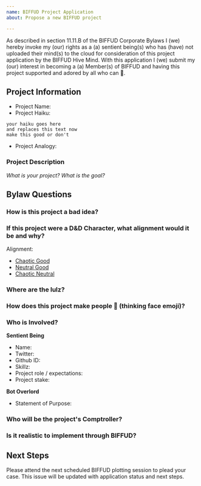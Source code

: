 ```yaml
---
name: BIFFUD Project Application
about: Propose a new BIFFUD project

---
```


As described in section 11.11.B of the BIFFUD Corporate Bylaws I (we) hereby invoke my (our) rights as a (a) sentient being(s) who has (have) not uploaded their mind(s) to the cloud for consideration of this project application by the BIFFUD Hive Mind. With this application I (we) submit my (our) interest in becoming a (a) Member(s) of BIFFUD and having this project supported and adored by all who can 🤔.

## Project Information
- Project Name: 
- Project Haiku: 
```
your haiku goes here  
and replaces this text now  
make this good or don't  
```
- Project Analogy:

### Project Description
*What is your project? What is the goal?*

## Bylaw Questions

### How is this project a bad idea?

### If this project were a D&D Character, what alignment would it be and why?
Alignment:
- [Chaotic Good](http://easydamus.com/chaoticgood.html)
- [Neutral Good](http://easydamus.com/neutralgood.html)
- [Chaotic Neutral](http://easydamus.com/chaoticneutral.html)

### Where are the lulz?

### How does this project make people 🤔 (thinking face emoji)?

### Who is Involved?
**Sentient Being**
- Name: 
- Twitter: 
- Github ID:
- Skillz: 
- Project role / expectations: 
- Project stake: 

**Bot Overlord**
- Statement of Purpose: 

### Who will be the project's Comptroller?

### Is it realistic to implement through BIFFUD?

## Next Steps
Please attend the next scheduled BIFFUD plotting session to plead your case.
This issue will be updated with application status and next steps.

